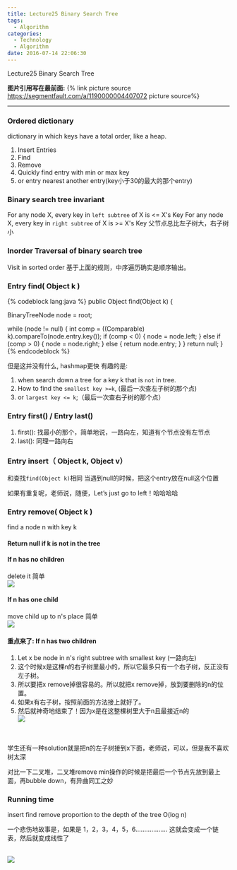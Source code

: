 ```yaml
---
title: Lecture25 Binary Search Tree
tags:
  - Algorithm
categories:
  - Technology
  - Algorithm
date: 2016-07-14 22:06:30
---
```

Lecture25 Binary Search Tree

**图片引用写在最前面:**
{% link picture source https://segmentfault.com/a/1190000004407072 picture source%}

<!-- more -->

***

### Ordered dictionary 
dictionary in which keys have a total order, like a heap.

1. Insert Entries
2. Find
3. Remove
4. Quickly find entry with min or max key
5. or entry nearest another entry(key小于30的最大的那个entry)

### Binary search tree invariant 
For any node X, every key in `left subtree` of X is <= X's Key
For any node X, every key in `right subtree` of X is >= X's Key
父节点总比左子树大，右子树小

### Inorder Traversal of binary search tree
Visit in sorted order
基于上面的规则，中序遍历确实是顺序输出。

### Entry find( Object k )
{% codeblock lang:java  %}
public Object find(Object k) {

  BinaryTreeNode node = root;

  while (node != null) {
    int comp = ((Comparable) k).compareTo(node.entry.key());
    if (comp < 0) {
      node = node.left;
    } else if (comp > 0) {
      node = node.right;
    } else {
      return node.entry;
    }
  }
  return null;
}
{% endcodeblock %}

但是这并没有什么, hashmap更快
有趣的是: 
1. when search down a tree for a key k that is `not` in tree.
2. How to find the `smallest key >=k`,  (最后一次查左子树的那个点)
3. or `largest key <= k`;（最后一次查右子树的那个点）


### Entry first() / Entry last()

1. first(): 找最小的那个，简单地说，一路向左，知道有个节点没有左节点
2. last(): 同理一路向右

### Entry insert（ Object k, Object v）
和查找`find(Object k)`相同
当遇到null的时候，把这个entry放在null这个位置

如果有重复呢，老师说，随便，Let’s just go to left！哈哈哈哈

### Entry remove( Object k )
find a node n with key k

#### Return null if k is not in the tree

#### If n has no children
delete it  简单
<br/>![](http://ogy8sh1ok.bkt.clouddn.com/ucb61b/lecture25-BinarySearchTree/delete0.png)
<br/>

#### If n has one child
move child up to n's place 简单 
<br/>![](http://ogy8sh1ok.bkt.clouddn.com/ucb61b/lecture25-BinarySearchTree/delete2.png)
<br/>

#### 重点来了: If n has two children
1. Let x be node in n's right subtree with smallest key (一路向左)
2. 这个时候x是这棵n的右子树里最小的，所以它最多只有一个右子树，反正没有左子树。
3. 所以要把x remove掉很容易的。所以就把x remove掉，放到要删除的n的位置。
4. 如果x有右子树，按照前面的方法接上就好了。
5. 然后就神奇地结束了！因为x是在这整棵树里大于n且最接近n的
<br/>![](http://ogy8sh1ok.bkt.clouddn.com/ucb61b/lecture25-BinarySearchTree/delete3.png)
<br/>


学生还有一种solution就是把n的左子树接到x下面，老师说，可以，但是我不喜欢树太深  

对比一下二叉堆，二叉堆remove min操作的时候是把最后一个节点先放到最上面，再bubble down，有异曲同工之妙

### Running time
insert find remove 
proportion to the depth of the tree O(log n)

一个悲伤地故事是，如果是 1，2，3，4，5，6………………
这就会变成一个链表，然后就变成线性了

<br/>![](http://ogy8sh1ok.bkt.clouddn.com/ucb61b/lecture25-BinarySearchTree/list.png)
<br/>










